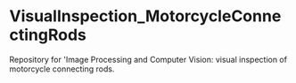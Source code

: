 # VisualInspection_MotorcycleConnectingRods
 Repository for 'Image Processing and Computer Vision: visual inspection of motorcycle connecting rods.

